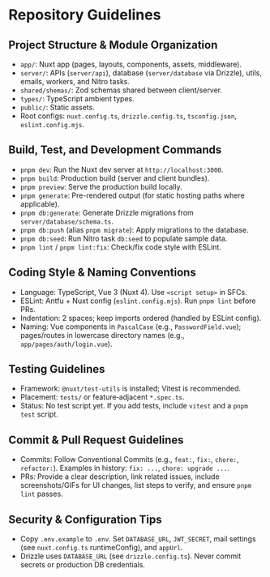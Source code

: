 # Repository Guidelines

## Project Structure & Module Organization

- `app/`: Nuxt app (pages, layouts, components, assets, middleware).
- `server/`: APIs (`server/api`), database (`server/database` via Drizzle), utils, emails, workers, and Nitro tasks.
- `shared/shemas/`: Zod schemas shared between client/server.
- `types/`: TypeScript ambient types.
- `public/`: Static assets.
- Root configs: `nuxt.config.ts`, `drizzle.config.ts`, `tsconfig.json`, `eslint.config.mjs`.

## Build, Test, and Development Commands

- `pnpm dev`: Run the Nuxt dev server at `http://localhost:3000`.
- `pnpm build`: Production build (server and client bundles).
- `pnpm preview`: Serve the production build locally.
- `pnpm generate`: Pre-rendered output (for static hosting paths where applicable).
- `pnpm db:generate`: Generate Drizzle migrations from `server/database/schema.ts`.
- `pnpm db:push` (alias `pnpm migrate`): Apply migrations to the database.
- `pnpm db:seed`: Run Nitro task `db:seed` to populate sample data.
- `pnpm lint` / `pnpm lint:fix`: Check/fix code style with ESLint.

## Coding Style & Naming Conventions

- Language: TypeScript, Vue 3 (Nuxt 4). Use `<script setup>` in SFCs.
- ESLint: Antfu + Nuxt config (`eslint.config.mjs`). Run `pnpm lint` before PRs.
- Indentation: 2 spaces; keep imports ordered (handled by ESLint config).
- Naming: Vue components in `PascalCase` (e.g., `PasswordField.vue`); pages/routes in lowercase directory names (e.g., `app/pages/auth/login.vue`).

## Testing Guidelines

- Framework: `@nuxt/test-utils` is installed; Vitest is recommended.
- Placement: `tests/` or feature‑adjacent `*.spec.ts`.
- Status: No test script yet. If you add tests, include `vitest` and a `pnpm test` script.

## Commit & Pull Request Guidelines

- Commits: Follow Conventional Commits (e.g., `feat:`, `fix:`, `chore:`, `refactor:`). Examples in history: `fix: ...`, `chore: upgrade ...`.
- PRs: Provide a clear description, link related issues, include screenshots/GIFs for UI changes, list steps to verify, and ensure `pnpm lint` passes.

## Security & Configuration Tips

- Copy `.env.example` to `.env`. Set `DATABASE_URL`, `JWT_SECRET`, mail settings (see `nuxt.config.ts` runtimeConfig), and `appUrl`.
- Drizzle uses `DATABASE_URL` (see `drizzle.config.ts`). Never commit secrets or production DB credentials.
